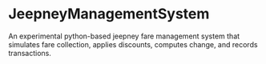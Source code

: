 # JeepneyManagementSystem
An experimental python-based jeepney fare management system that simulates fare collection, applies discounts, computes change, and records transactions.
